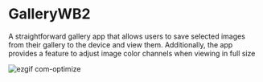 # GalleryWB2

A straightforward gallery app that allows users to save selected images from their gallery to the device and view them. 
Additionally, the app provides a feature to adjust image color channels when viewing in full size


![ezgif com-optimize](https://github.com/tkachenkomaxim/GalleryWB2/assets/8748035/2f16a5bb-5bda-4b90-b50b-21efa7c9d3f7)






